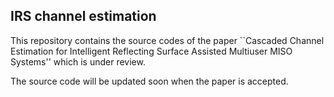 ## IRS channel estimation

This repository contains the source codes of the paper ``Cascaded Channel Estimation for Intelligent Reflecting Surface Assisted Multiuser MISO Systems'' which is under review.

The source code will be updated soon when the paper is accepted.